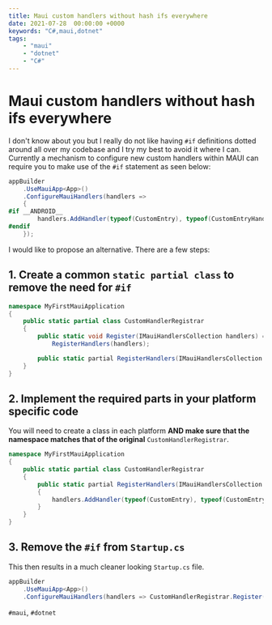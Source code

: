 ```yaml
---
title: Maui custom handlers without hash ifs everywhere
date: 2021-07-28  00:00:00 +0000
keywords: "C#,maui,dotnet"
tags:
    - "maui"
    - "dotnet"
    - "C#"
---
```

# Maui custom handlers without hash ifs everywhere

I don't know about you but I really do not like having `#if` definitions dotted around all over my codebase and I try my best to avoid it where I can. Currently a mechanism to configure new custom handlers within MAUI can require you to make use of the `#if` statement as seen below:

```csharp
appBuilder
    .UseMauiApp<App>()
    .ConfigureMauiHandlers(handlers =>
    {
#if __ANDROID__
        handlers.AddHandler(typeof(CustomEntry), typeof(CustomEntryHandler));
#endif
    });
```

I would like to propose an alternative. There are a few steps:

## 1. Create a common `static partial class` to remove the need for `#if`

```csharp
namespace MyFirstMauiApplication
{
    public static partial class CustomHandlerRegistrar
    {
        public static void Register(IMauiHandlersCollection handlers) =>
            RegisterHandlers(handlers);

        public static partial RegisterHandlers(IMauiHandlersCollection handlers);
    }
}
```

## 2. Implement the required parts in your platform specific code

You will need to create a class in each platform **AND make sure that the namespace matches that of the original** `CustomHandlerRegistrar`.

```csharp
namespace MyFirstMauiApplication
{
    public static partial class CustomHandlerRegistrar
    {
        public static partial RegisterHandlers(IMauiHandlersCollection handlers)
        {
            handlers.AddHandler(typeof(CustomEntry), typeof(CustomEntryHandler));
        }
    }
}
```

## 3. Remove the `#if` from `Startup.cs`

This then results in a much cleaner looking `Startup.cs` file.

```csharp
appBuilder
    .UseMauiApp<App>()
    .ConfigureMauiHandlers(handlers => CustomHandlerRegistrar.Register(handlers));
```

`#maui`, `#dotnet`